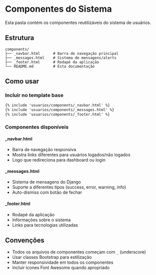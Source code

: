 # Componentes do Sistema

Esta pasta contém os componentes reutilizáveis do sistema de usuários.

## Estrutura

```
components/
├── _navbar.html      # Barra de navegação principal
├── _messages.html    # Sistema de mensagens/alerts
├── _footer.html      # Rodapé da aplicação
└── README.md         # Esta documentação
```

## Como usar

### Incluir no template base
```html
{% include 'usuarios/components/_navbar.html' %}
{% include 'usuarios/components/_messages.html' %}
{% include 'usuarios/components/_footer.html' %}
```

### Componentes disponíveis

#### _navbar.html
- Barra de navegação responsiva
- Mostra links diferentes para usuários logados/não logados
- Logo que redireciona para dashboard ou login

#### _messages.html
- Sistema de mensagens do Django
- Suporte a diferentes tipos (success, error, warning, info)
- Auto-dismiss com botão de fechar

#### _footer.html
- Rodapé da aplicação
- Informações sobre o sistema
- Links para tecnologias utilizadas

## Convenções

- Todos os arquivos de componentes começam com `_` (underscore)
- Usar classes Bootstrap para estilização
- Manter responsividade em todos os componentes
- Incluir ícones Font Awesome quando apropriado


